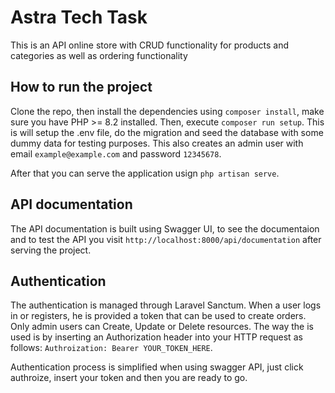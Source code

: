 # Astra Tech Task

This is an API online store with CRUD functionality for products and categories as well as ordering functionality

## How to run the project

Clone the repo, then install the dependencies using `composer install`, make sure you have PHP >= 8.2 installed. Then, execute `composer run setup`. This is will setup the .env file, do the migration and seed the database with some dummy data for testing purposes. This also creates an admin user with email `example@example.com` and password `12345678`.

After that you can serve the application usign `php artisan serve`.

## API documentation

The API documentation is built using Swagger UI, to see the documentaion and to test the API you visit `http://localhost:8000/api/documentation` after serving the project.

## Authentication

The authentication is managed through Laravel Sanctum. When a user logs in or registers, he is provided a token that can be used to create orders. Only admin users can Create, Update or Delete resources. The way the
is used is by inserting an Authorization header into your HTTP request as follows: `Authroization: Bearer YOUR_TOKEN_HERE`.

Authentication process is simplified when using swagger API, just click authroize, insert your token and then you are ready to go.
